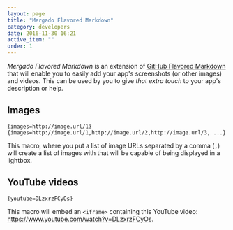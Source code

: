 ```yaml
---
layout: page
title: "Mergado Flavored Markdown"
category: developers
date: 2016-11-30 16:21
active_item: ""
order: 1
---
```


*Mergado Flavored Markdown* is an extension of [GitHub Flavored Markdown](https://guides.github.com/features/mastering-markdown/) that will enable you to easily add your app's screenshots (or other images) and videos.
This can be used by you to give *that extra touch* to your app's description or help.

## Images

```
{images=http://image.url/1}
{images=http://image.url/1,http://image.url/2,http://image.url/3, ...}
```

This macro, where you put a list of image URLs separated by a comma (`,`) will create a list of images with that will be capable of being displayed in a lightbox.

## YouTube videos

```
{youtube=DLzxrzFCyOs}
```

This macro will embed an `<iframe>` containing this YouTube video: https://www.youtube.com/watch?v=DLzxrzFCyOs.
